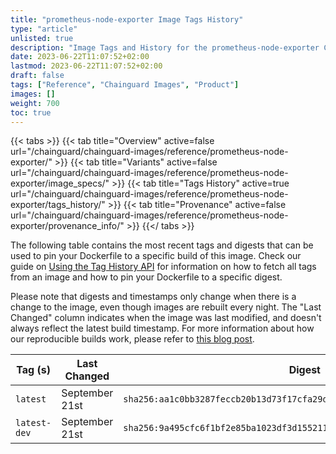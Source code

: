 ```yaml
---
title: "prometheus-node-exporter Image Tags History"
type: "article"
unlisted: true
description: "Image Tags and History for the prometheus-node-exporter Chainguard Image"
date: 2023-06-22T11:07:52+02:00
lastmod: 2023-06-22T11:07:52+02:00
draft: false
tags: ["Reference", "Chainguard Images", "Product"]
images: []
weight: 700
toc: true
---
```


{{< tabs >}}
{{< tab title="Overview" active=false url="/chainguard/chainguard-images/reference/prometheus-node-exporter/" >}}
{{< tab title="Variants" active=false url="/chainguard/chainguard-images/reference/prometheus-node-exporter/image_specs/" >}}
{{< tab title="Tags History" active=true url="/chainguard/chainguard-images/reference/prometheus-node-exporter/tags_history/" >}}
{{< tab title="Provenance" active=false url="/chainguard/chainguard-images/reference/prometheus-node-exporter/provenance_info/" >}}
{{</ tabs >}}

The following table contains the most recent tags and digests that can be used to pin your Dockerfile to a specific build of this image. Check our guide on [Using the Tag History API](/chainguard/chainguard-images/using-the-tag-history-api/) for information on how to fetch all tags from an image and how to pin your Dockerfile to a specific digest.

Please note that digests and timestamps only change when there is a change to the image, even though images are rebuilt every night. The "Last Changed" column indicates when the image was last modified, and doesn't always reflect the latest build timestamp. For more information about how our reproducible builds work, please refer to [this blog post](https://www.chainguard.dev/unchained/reproducing-chainguards-reproducible-image-builds).

| Tag (s)       | Last Changed   | Digest                                                                    |
|---------------|----------------|---------------------------------------------------------------------------|
|  `latest`     | September 21st | `sha256:aa1c0bb3287feccb20b13d73f17cfa29d2f1c596984c3d1fc485eef66ed91b31` |
|  `latest-dev` | September 21st | `sha256:9a495cfc6f1bf2e85ba1023df3d155211a0745a005989e65b56b1596787b4d5a` |

